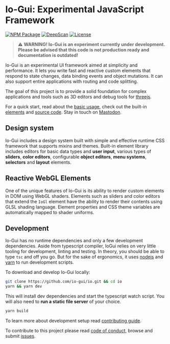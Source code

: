 
# Io-Gui: Experimental JavaScript Framework

[![NPM Package][npm]][npm-url]
[![DeepScan][deepscan]][deepscan-url]
[![License][license]][license-url]

> ⚠️ **WARNING! Io-Gui is an experiment currently under development. Please be advised that this code is not production ready and documentation is outdated!**

Io-Gui is an experimental UI framework aimed at simplicity and performance. It lets you write fast and reactive custom elements that respond to state changes, data binding events and object mutations. It can also support entire applications with routing and code splitting.

The goal of this project is to provide a solid foundation for complex applications and tools such as 3D editors and debug tools for [threejs](https://threejs.org).

For a quick start, read about the [basic usage](https://iogui.dev/io/#path=docs,./docs/getting-started.md#usage), check out the built-in [elements](https://iogui.dev/io/#path=demos,elements) and <a href="https://github.com/io-gui/io/" target="_blank">source code</a>. Stay in touch on <a href="https://mastodon.gamedev.place/web/@aki" target="_blank">Mastodon</a>.

## Design system

Io-Gui includes a design system built with simple and effective runtime CSS framework that supports mixins and themes. Built-in element library includes editors for basic data types and **user input**, various types of **sliders**, **color editors**, configurable **object editors**, **menu systems**, **selectors** and **layout** elements.

## Reactive WebGL Elements

One of the unique features of Io-Gui is its ability to render custom elements in DOM using WebGL shaders. Elements such as sliders and color editors that extend the ```IoGl``` element have the ability to render their contents using GLSL shading language. Element properties and CSS theme variables are automatically mapped to shader uniforms.  

## Development

Io-Gui has no runtime dependencies and only a few development dependencies. Aside from typescript compiler, IoGui relies on very little tooling for development, linting and testing. In theory, you should be able to type `tsc` and off you go. But for the sake of ergonomics, it uses [nodejs](nodejs.org) and [yarn](yarnpkg.com) to run development scripts.

To download and develop Io-Gui locally:

```bash
git clone https://github.com/io-gui/io.git && cd io
yarn && yarn dev
```

This will install dev dependencies and start the typescript watch script. You will also need to **run a static file server** of your choice.

```bash
yarn build
```

To learn more about development setup read [contributing guide](https://github.com/io-gui/io/blob/main/.github/CONTRIBUTING.md).

To contribute to this project please read [code of conduct](https://github.com/io-gui/io/blob/main/.github/CODE_OF_CONDUCT.md), browse and submit [issues](https://github.com/io-gui/io/issues).

[npm]: https://img.shields.io/npm/v/io-gui
[npm-url]: https://www.npmjs.com/package/io-gui
[deepscan]: https://deepscan.io/api/teams/18863/projects/22152/branches/651706/badge/grade.svg
[deepscan-url]: https://deepscan.io/dashboard#view=project&tid=18863&pid=22152&bid=651706
[license]: https://img.shields.io/github/license/io-gui/io
[license-url]: https://github.com/io-gui/io/blob/main/LICENSE
